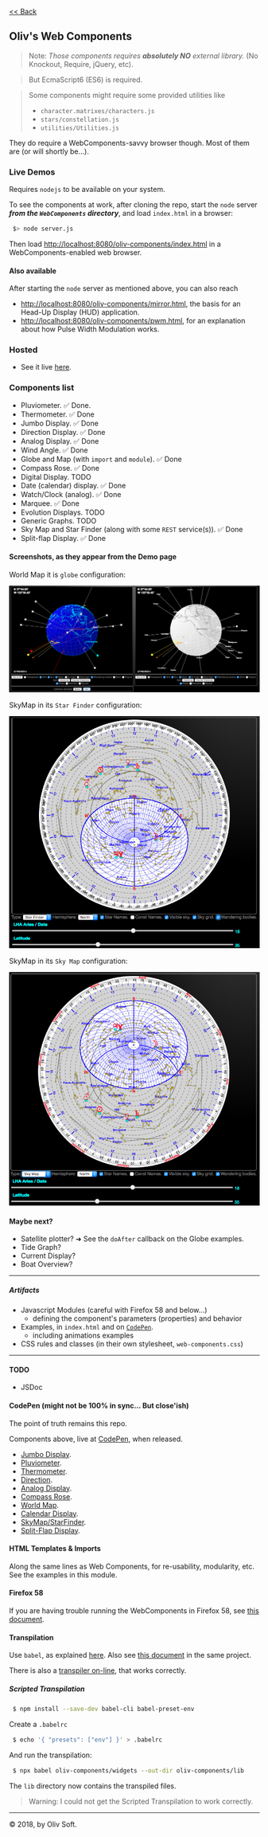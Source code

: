 [<< Back](../README.md)

## Oliv's Web Components

> Note: _Those components requires **absolutely NO** external library._
> (No Knockout, Require, jQuery, etc).

> But EcmaScript6 (ES6) is required.

> Some components might require some provided utilities like
> - `character.matrixes/characters.js`
> - `stars/constellation.js`
> - `utilities/Utilities.js`

They do require a WebComponents-savvy browser though. Most of them are (or will shortly be...).

### Live Demos
Requires `nodejs` to be available on your system.

To see the components at work, after cloning the repo, start the `node` server _**from the `WebComponents` directory**_, and load `index.html` in a browser:

```bash
 $> node server.js
```
Then load [http://localhost:8080/oliv-components/index.html](http://localhost:8080/oliv-components/index.html) in a WebComponents-enabled web browser.

#### Also available
After starting the `node` server as mentioned above, you can also reach
- [http://localhost:8080/oliv-components/mirror.html](http://localhost:8080/oliv-components/mirror.html), the basis for an Head-Up Display (HUD) application.
- [http://localhost:8080/oliv-components/pwm.html](http://localhost:8080/oliv-components/pwm.html), for an explanation about how Pulse Width Modulation works.

### Hosted
- See it live [here](http://raspberrypi.lediouris.net/webcomponents/index.html).

### Components list
- Pluviometer. &#9989; Done.
- Thermometer. &#9989; Done
- Jumbo Display. &#9989; Done
- Direction Display. &#9989; Done
- Analog Display. &#9989; Done
- Wind Angle. &#9989; Done
- Globe and Map (with `import` and `module`). &#9989; Done <!-- &#10140; WIP -->
- Compass Rose. &#9989; Done
- Digital Display. TODO
- Date (calendar) display. &#9989; Done
- Watch/Clock (analog). &#9989; Done
- Marquee. &#9989; Done
- Evolution Displays. TODO
- Generic Graphs. TODO
- Sky Map and Star Finder (along with some `REST` service(s)). &#9989; Done
- Split-flap Display. &#9989; Done

#### Screenshots, as they appear from the Demo page
World Map it is `globe` configuration:

![World Map](./images/worldmap.png)

SkyMap in its `Star Finder` configuration:

![Star Finder](./images/starfinder.png)

SkyMap in its `Sky Map` configuration:

![Sky Map](./images/skymap.png)

#### Maybe next?
- Satellite plotter? &#10140; See the `doAfter` callback on the Globe examples.
- Tide Graph?
- Current Display?
- Boat Overview?

---

##### Artifacts
- Javascript Modules (careful with Firefox 58 and below...)
    - defining the component's parameters (properties) and behavior
- Examples, in `index.html` and on [`CodePen`](http://codepen.io/OlivierLD/).
    - including animations examples
- CSS rules and classes (in their own stylesheet, `web-components.css`)

---

#### TODO
- JSDoc

#### CodePen (might not be 100% in sync... But close'ish)
The point of truth remains this repo.

Components above, live at [CodePen](http://codepen.io/OlivierLD/), when released.

- [Jumbo Display](https://codepen.io/OlivierLD/pen/VQyVjy).
- [Pluviometer](https://codepen.io/OlivierLD/pen/oEPKgg).
- [Thermometer](https://codepen.io/OlivierLD/pen/KQQEEp).
- [Direction](https://codepen.io/OlivierLD/pen/bLjwdj).
- [Analog Display](https://codepen.io/OlivierLD/pen/QQBYEw).
- [Compass Rose](https://codepen.io/OlivierLD/pen/aqaLQq).
- [World Map](https://codepen.io/OlivierLD/pen/xYQbmb).
- [Calendar Display](https://codepen.io/OlivierLD/pen/EpOJEW).
- [SkyMap/StarFinder](https://codepen.io/OlivierLD/project/full/APNqRk).
- [Split-Flap Display](https://codepen.io/OlivierLD/pen/LJLbeQ).

#### HTML Templates &amp; Imports
Along the same lines as Web Components, for re-usability, modularity, etc.
See the examples in this module.

#### Firefox 58
If you are having trouble running the WebComponents in Firefox 58, see
[this document](https://www.designedbyaturtle.co.uk/2015/how-to-enable-web-components-in-firefox-shadow-dom/).

#### Transpilation
Use `babel`, as explained [here](https://babeljs.io/docs/usage/cli/). Also see
[this document](widgets/README.md) in the same project.

There is also a [transpiler on-line](http://babeljs.io/en/repl.html), that works correctly.

##### Scripted Transpilation
```bash
 $ npm install --save-dev babel-cli babel-preset-env
```
Create a `.babelrc`
```bash
 $ echo '{ "presets": ["env"] }' > .babelrc
```
And run the transpilation:
```bash
 $ npx babel oliv-components/widgets --out-dir oliv-components/lib
```
The `lib` directory now contains the transpiled files.

> Warning: I could not get the Scripted Transpilation to work correctly.

---
&copy; 2018, by Oliv Soft.

